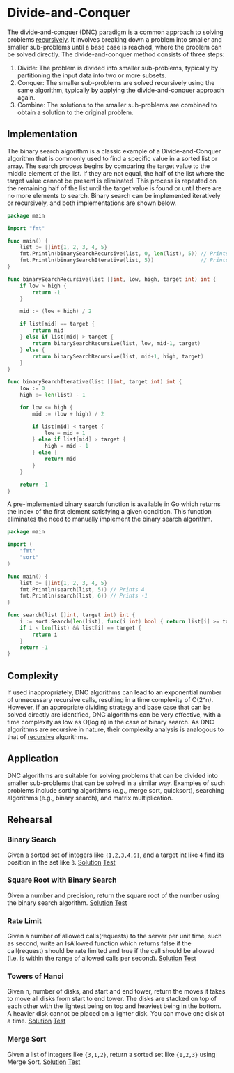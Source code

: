 # Divide-and-Conquer

The divide-and-conquer (DNC) paradigm is a common approach to solving problems [recursively](../recursion). It involves breaking down a problem into smaller and smaller sub-problems until a base case is reached, where the problem can be solved directly. The divide-and-conquer method consists of three steps:

1. Divide: The problem is divided into smaller sub-problems, typically by partitioning the input data into two or more subsets.
2. Conquer: The smaller sub-problems are solved recursively using the same algorithm, typically by applying the divide-and-conquer approach again.
3. Combine: The solutions to the smaller sub-problems are combined to obtain a solution to the original problem.

## Implementation

The binary search algorithm is a classic example of a Divide-and-Conquer algorithm that is commonly used to find a specific value in a sorted list or array. The search process begins by comparing the target value to the middle element of the list. If they are not equal, the half of the list where the target value cannot be present is eliminated. This process is repeated on the remaining half of the list until the target value is found or until there are no more elements to search. Binary search can be implemented iteratively or recursively, and both implementations are shown below.

```Go
package main

import "fmt"

func main() {
	list := []int{1, 2, 3, 4, 5}
	fmt.Println(binarySearchRecursive(list, 0, len(list), 5)) // Prints 4
	fmt.Println(binarySearchIterative(list, 5))               // Prints 4
}

func binarySearchRecursive(list []int, low, high, target int) int {
	if low > high {
		return -1
	}

	mid := (low + high) / 2

	if list[mid] == target {
		return mid
	} else if list[mid] > target {
		return binarySearchRecursive(list, low, mid-1, target)
	} else {
		return binarySearchRecursive(list, mid+1, high, target)
	}
}

func binarySearchIterative(list []int, target int) int {
	low := 0
	high := len(list) - 1

	for low <= high {
		mid := (low + high) / 2

		if list[mid] < target {
			low = mid + 1
		} else if list[mid] > target {
			high = mid - 1
		} else {
			return mid
		}
	}

	return -1
}
```

A pre-implemented binary search function is available in Go which returns the index of the first element satisfying a given condition. This function eliminates the need to manually implement the binary search algorithm.

```Go
package main

import (
	"fmt"
	"sort"
)

func main() {
	list := []int{1, 2, 3, 4, 5}
	fmt.Println(search(list, 5)) // Prints 4
	fmt.Println(search(list, 6)) // Prints -1
}

func search(list []int, target int) int {
	i := sort.Search(len(list), func(i int) bool { return list[i] >= target })
	if i < len(list) && list[i] == target {
		return i
	}
	return -1
}
```

## Complexity

If used inappropriately, DNC algorithms can lead to an exponential number of unnecessary recursive calls, resulting in a time complexity of O(2^n). However, if an appropriate dividing strategy and base case that can be solved directly are identified, DNC algorithms can be very effective, with a time complexity as low as O(log n) in the case of binary search. As DNC algorithms are recursive in nature, their complexity analysis is analogous to that of [recursive](../recursion) algorithms.

## Application

DNC algorithms are suitable for solving problems that can be divided into smaller sub-problems that can be solved in a similar way. Examples of such problems include sorting algorithms (e.g., merge sort, quicksort), searching algorithms (e.g., binary search), and matrix multiplication.

## Rehearsal

### Binary Search

Given a sorted set of integers like `{1,2,3,4,6}`, and a target int like `4` find its position in the set like `3`. [Solution](binary_search.go) [Test](binary_search_test.go)

### Square Root with Binary Search

Given a number and precision, return the square root of the number using the binary search algorithm. [Solution](square_root.go) [Test](square_root_test.go)

### Rate Limit

Given a number of allowed calls(requests) to the server per unit time, such as second, write an IsAllowed function which returns false if the call(request) should be rate limited and true if the call should be allowed (i.e. is within the range of allowed calls per second). [Solution](rate_limit.go) [Test](rate_limit_test.go)


### Towers of Hanoi

Given n, number of disks, and start and end tower, return the moves it takes to move all disks from start to end tower. The disks are stacked on top of each other with the lightest being on top and heaviest being in the bottom. A heavier disk cannot be placed on a lighter disk. You can move one disk at a time. [Solution](towers_of_hanoi.go) [Test](towers_of_hanoi_test.go)

### Merge Sort

Given a list of integers like `{3,1,2}`, return a sorted set like `{1,2,3}` using Merge Sort. [Solution](merge_sort.go) [Test](merge_sort_test.go)
